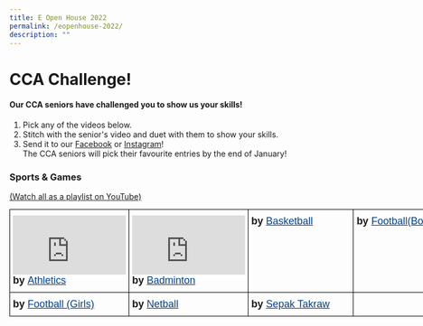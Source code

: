 ```yaml
---
title: E Open House 2022
permalink: /eopenhouse-2022/
description: ""
---
```

# CCA Challenge!

#### Our CCA seniors have challenged you to show us your skills!

1) Pick any of the videos below.  
2) Stitch with the senior's video and duet with them to show your skills.  
3) Send it to our [Facebook](https://www.facebook.com/woodlandssecsch) or [Instagram](https://www.instagram.com/woodlandssec/)!  
The CCA seniors will pick their favourite entries by the end of January!

### Sports & Games 

[(Watch all as a playlist on YouTube)](https://youtube.com/playlist?list=PL3LU17pYOYNIt2i__pctmZ3W-ctWHF3sV)

<style type="text/css">
.tg  {border-collapse:collapse;border-spacing:0;margin:0px auto;}
.tg td{border-color:black;border-style:solid;border-width:1px;font-family:Arial, sans-serif;font-size:14px;
  overflow:hidden;padding:10px 5px;word-break:normal;}
.tg th{border-color:black;border-style:solid;border-width:1px;font-family:Arial, sans-serif;font-size:14px;
  font-weight:normal;overflow:hidden;padding:10px 5px;word-break:normal;}
.tg .tg-nx8p{font-size:18px;text-align:left;vertical-align:top}
</style>
<table class="tg" style="undefined;table-layout: fixed; width: 800px">
<colgroup>
<col style="width: 200px">
<col style="width: 200px">
<col style="width: 200px">
<col style="width: 200px">
</colgroup>
<tbody>
  <tr>
    <td class="tg-nx8p"><iframe width="200" height="105" src="https://www.youtube.com/embed/2VUmSSKc04g" title="WDL CCA Challenge - Athletics" frameborder="0" allow="accelerometer; autoplay; clipboard-write; encrypted-media; gyroscope; picture-in-picture" allowfullscreen></iframe><span style="font-weight:700;font-style:normal">by </span><a href="/ccas/sports-and-games/#1" target="_blank" rel="noopener noreferrer"><span style="font-weight:inherit;font-style:inherit;color:#034289">Athletics</span></a></td>
    <td class="tg-nx8p"><iframe width="200" height="105" src="https://www.youtube.com/embed/u6Uu9UPeBwY" title="WDL CCA Challenge - Badminton" frameborder="0" allow="accelerometer; autoplay; clipboard-write; encrypted-media; gyroscope; picture-in-picture" allowfullscreen></iframe><span style="font-weight:700;font-style:normal">by </span><a href="/ccas/sports-and-games/#2" target="_blank" rel="noopener noreferrer"><span style="font-weight:inherit;font-style:inherit;color:#034289">Badminton</span></a><br></td>
    <td class="tg-nx8p"><span style="font-weight:700;font-style:normal">by </span><a href="/ccas/sports-and-games/#3" target="_blank" rel="noopener noreferrer"><span style="font-weight:inherit;font-style:inherit;color:#034289">Basketball</span></a></td>
    <td class="tg-nx8p"><span style="font-weight:700;font-style:normal">by </span><a href="/ccas/sports-and-games/#5" target="_blank" rel="noopener noreferrer"><span style="font-weight:inherit;font-style:inherit;color:#034289">Football(Boys)</span></a></td>
  </tr>
  <tr>
    <td class="tg-nx8p"><span style="font-weight:700;font-style:normal">by </span><a href="/ccas/sports-and-games/#4" target="_blank" rel="noopener noreferrer"><span style="font-weight:inherit;font-style:inherit;color:#034289">Football (Girls)</span></a></td>
    <td class="tg-nx8p"><span style="font-weight:700;font-style:normal">by</span><span style="font-weight:700;font-style:normal;color:#034289"> </span><a href="/ccas/sports-and-games/#6" target="_blank" rel="noopener noreferrer"><span style="font-weight:inherit;font-style:inherit;color:#034289">Netball</span></a></td>
    <td class="tg-nx8p"><span style="font-weight:700;font-style:normal">by </span><a href="/ccas/sports-and-games/#7" target="_blank" rel="noopener noreferrer"><span style="font-weight:inherit;font-style:inherit;color:#034289">Sepak Takraw</span></a></td>
    <td class="tg-nx8p"></td>
  </tr>
</tbody>
</table>